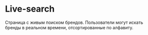 # Live-search
Страница с живым поиском брендов. Пользователи могут искать бренды в реальном времени, отсортированные по алфавиту.
